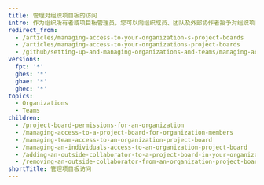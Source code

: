```yaml
---
title: 管理对组织项目板的访问
intro: 作为组织所有者或项目板管理员，您可以向组织成员、团队及外部协作者授予对组织项目板不同的访问权限。
redirect_from:
  - /articles/managing-access-to-your-organization-s-project-boards
  - /articles/managing-access-to-your-organizations-project-boards
  - /github/setting-up-and-managing-organizations-and-teams/managing-access-to-your-organizations-project-boards
versions:
  fpt: '*'
  ghes: '*'
  ghae: '*'
  ghec: '*'
topics:
  - Organizations
  - Teams
children:
  - /project-board-permissions-for-an-organization
  - /managing-access-to-a-project-board-for-organization-members
  - /managing-team-access-to-an-organization-project-board
  - /managing-an-individuals-access-to-an-organization-project-board
  - /adding-an-outside-collaborator-to-a-project-board-in-your-organization
  - /removing-an-outside-collaborator-from-an-organization-project-board
shortTitle: 管理项目板访问
---
```


